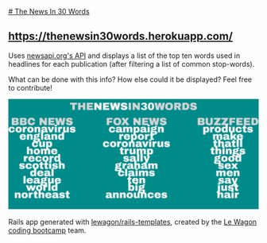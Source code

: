 [# The News In 30 Words](https://thenewsin30words.herokuapp.com/)

## https://thenewsin30words.herokuapp.com/

Uses [newsapi.org's API](https://newsapi.org/) and displays a list of the top ten words used in headlines for each publication  (after filtering a list of common stop-words).

What can be done with this info? How else could it be displayed? Feel free to contribute!

![Screenshot](app/assets/images/screenshot.png)


Rails app generated with [lewagon/rails-templates](https://github.com/lewagon/rails-templates), created by the [Le Wagon coding bootcamp](https://www.lewagon.com) team.




